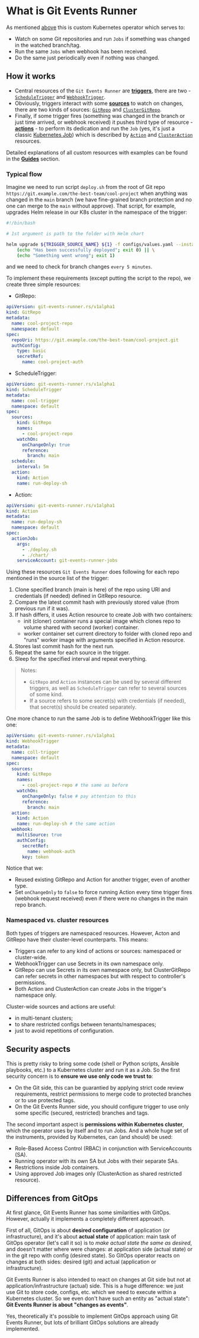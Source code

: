 # What is Git Events Runner

As mentioned [above](../index.md#briefly) this is custom Kubernetes operator which serves to:

* Watch on some Git repositories and run `Jobs` if something was changed in the watched branch/tag.
* Run the same `Jobs` when webhook has been received.
* Do the same just periodically even if nothing was changed.

## How it works

- Central resources of the `Git Events Runner` are [**triggers**](../resources/triggers.md), there are
  two - [`ScheduleTrigger`](../resources/triggers.md#scheduletrigger)
  and [`WebhookTrigger`](../resources/triggers.md#webhooktrigger).
- Obviously, triggers interact with some [**sources**](../resources/sources.md) to watch on changes, there are two kinds
  of sources: [`GitRepo`](../resources/sources.md#gitrepo)
  and [`ClusterGitRepo`](../resources/sources.md#clustergitrepo).
- Finally, if some trigger fires (something was changed in the branch or just time arrived, or webhook received) it
  pushes third type of resource - [**actions**](../resources/actions.md) -
  to perform its dedication and run the `Job` (yes, it's just a
  classic [Kubernetes Job](https://kubernetes.io/docs/concepts/workloads/controllers/job/)) which is described
  by [`Action`](../resources/actions.md#action) and [`ClusterAction`](../resources/actions.md#clusteraction) resources.

Detailed explanations of all custom resources with examples can be found in the [**Guides**](../guides/concepts.md)
section.

### Typical flow

Imagine we need to run script `deploy.sh` from the root of Git repo `https://git.example.com/the-best-team/cool-project`
when anything was changed in the `main` branch (we have fine-grained branch protection and no one can merge to
the `main` without approve).
That script, for example, upgrades Helm release in our K8s cluster in the namespace of the trigger:

```bash
#!/bin/bash

# 1st argument is path to the folder with Helm chart

helm upgrade ${TRIGGER_SOURCE_NAME} ${1} -f configs/values.yaml --install --wait && \
    (echo "Has been successfully deployed"; exit 0) || \
    (echo "Something went wrong"; exit 1)
```

and we need to check for branch changes `every 5 minutes`.

To implement these requirements (except putting the script to the repo), we create three simple resources:

* GitRepo:

```yaml
apiVersion: git-events-runner.rs/v1alpha1
kind: GitRepo
metadata:
  name: cool-project-repo
  namespace: default
spec:
  repoUri: https://git.example.com/the-best-team/cool-project.git
  authConfig:
    type: basic
    secretRef:
      name: cool-project-auth
```

* ScheduleTrigger:

```yaml
apiVersion: git-events-runner.rs/v1alpha1
kind: ScheduleTrigger
metadata:
  name: cool-trigger
  namespace: default
spec:
  sources:
    kind: GitRepo
    names:
      - cool-project-repo
    watchOn:
      onChangeOnly: true
      reference:
        branch: main
  schedule:
    interval: 5m
  action:
    kind: Action
    name: run-deploy-sh
```

* Action:

```yaml
apiVersion: git-events-runner.rs/v1alpha1
kind: Action
metadata:
  name: run-deploy-sh
  namespace: default
spec:
  actionJob:
    args:
      - ./deploy.sh
      - ./chart/
    serviceAccount: git-events-runner-jobs
```

Using these resources `Git Events Runner` does following for each repo mentioned in the source list of the trigger:

1. Clone specified branch (main is here) of the repo using URI and credentials (if needed) defined in GitRepo resource.
2. Compare the latest commit hash with previously stored value (from previous run if it was).
3. If hash differs, it uses Action resource to create Job with two containers:
    * init (cloner) container runs a special image which clones repo to volume shared with second (worker) container.
    * worker container set current directory to folder with cloned repo and "runs" worker image with arguments specified
      in Action resource.
4. Stores last commit hash for the next run.
5. Repeat the same for each source in the trigger.
6. Sleep for the specified interval and repeat everything.

> Notes:
>
> - `GitRepo` and `Action` instances can be used by several different triggers, as well as `ScheduleTrigger` can refer
    to several sources of some kind.
> - If a source refers to some secret(s) with credentials (if needed), that secret(s) should be created separately.

One more chance to run the same Job is to define WebhookTrigger like this one:

```yaml
apiVersion: git-events-runner.rs/v1alpha1
kind: WebhookTrigger
metadata:
  name: coll-trigger
  namespace: default
spec:
  sources:
    kind: GitRepo
    names:
      - cool-project-repo # the same as before
    watchOn:
      onChangeOnly: false # pay attention to this
      reference:
        branch: main
  action:
    kind: Action
    name: run-deploy-sh # the same action
  webhook:
    multiSource: true
    authConfig:
      secretRef:
        name: webhook-auth
      key: token
```

Notice that we:

* Reused existing GitRepo and Action for another trigger, even of another type.
* Set `onChangeOnly` to `false` to force running Action every time trigger fires (webhook request received) even if
  there were no changes in the main repo branch.

### Namespaced vs. cluster resources

Both types of triggers are namespaced resources.
However, Acton and GitRepo have their cluster-level counterparts.
This means:

* Triggers can refer to any kind of actions or sources: namespaced or cluster-wide.
* WebhookTrigger can use Secrets in its own namespace only.
* GitRepo can use Secrets in its own namespace only, but ClusterGitRepo can refer secrets in other namespaces but with
  respect to controller's permissions.
* Both Action and ClusterAction can create Jobs in the trigger's namespace only.

Cluster-wide sources and actions are useful:

* in multi-tenant clusters;
* to share restricted configs between tenants/namespaces;
* just to avoid repetitions of configuration.

## Security aspects

This is pretty risky to bring some code (shell or Python scripts, Ansible playbooks, etc.) to a Kubernetes cluster and
run it as a Job.
So the first security concern is to **ensure we use only code we trust to**:

* On the Git side, this can be guarantied by applying strict code review requirements, restrict permissions to merge
  code to protected branches or to use protected tags.
* On the Git Events Runner side, you should configure trigger to use only some specific (secured, restricted) branches
  and tags.

The second important aspect is **permissions within Kubernetes cluster**, which the operator uses by itself and to run
Jobs.
And a whole huge set of the instruments, provided by Kubernetes, can (and should) be used:

* Role-Based Access Control (RBAC) in conjunction with ServiceAccounts (SA).
* Running operator with its own SA but Jobs with their separate SAs.
* Restrictions inside Job containers.
* Using approved Job images only (ClusterAction as shared restricted resource).

## Differences from GitOps

At first glance, Git Events Runner has some similarities with GitOps.
However, actually it implements a completely different approach.

First of all, GitOps is about **desired configuration** of application (or infrastructure), and it's about **actual
state** of application: main task of GitOps operator (let's call it so) is to *make actual state the same as desired*,
and doesn't matter where were changes: at application side (actual state) or in the git repo with config (desired
state). So GitOps operator reacts on changes at both sides: desired (git) and actual (application or infrastructure).

Git Events Runner is also intended to react on changes at Git side but not at application/infrastructure (actual) side.
This is a huge difference: we just use Git to store code, configs, etc. which we need to execute within a Kubernetes
cluster.
So we even don't have such an entity as "actual state": **Git Events Runner is about "changes as events"**.

Yes, theoretically it's possible to implement GitOps approach using Git Events Runner, but lots of brilliant GitOps
solutions are already implemented.
